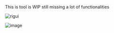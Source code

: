 This is tool is WIP
still missing a lot of functionalities

![rigui](https://github.com/M01001010/RiggingUI/assets/53808048/daed3b80-7275-4dfa-898b-bc92aa613478)

![image](https://github.com/M01001010/RiggingUI/assets/53808048/9afd80d2-c70e-4b2e-9a28-4d8b3f858d06)
